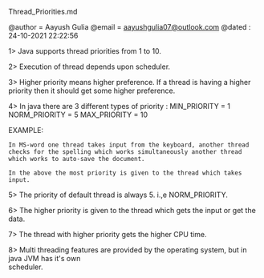 Thread_Priorities.md

@author = Aayush Gulia @email = aayushgulia07@outlook.com @dated : 24-10-2021 22:22:56

1> Java supports thread priorities from 1 to 10.

2> Execution of thread depends upon scheduler.

3> Higher priority means higher preference. If a thread is having a higher priority then it should get some higher
preference.

4> In java there are 3 different types of priority :
MIN_PRIORITY = 1 NORM_PRIORITY = 5 MAX_PRIORITY = 10

EXAMPLE:

	In MS-word one thread takes input from the keyboard, another thread checks for the spelling which works simultaneously another thread which works to auto-save the document.

	In the above the most priority is given to the thread which takes input.

5> The priority of default thread is always 5. i.,e NORM_PRIORITY.

6> The higher priority is given to the thread which gets the input or get the data.

7> The thread with higher priority gets the higher CPU time.

8> Multi threading features are provided by the operating system, but in java JVM has it's own  
scheduler.